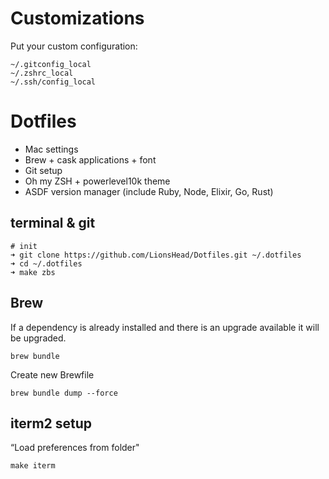 # Customizations

Put your custom configuration:

```
~/.gitconfig_local
~/.zshrc_local
~/.ssh/config_local
```

# Dotfiles

+ Mac settings
+ Brew + cask applications + font
+ Git setup
+ Oh my ZSH + powerlevel10k theme
+ ASDF version manager (include Ruby, Node, Elixir, Go, Rust)

## terminal & git

```
# init
➜ git clone https://github.com/LionsHead/Dotfiles.git ~/.dotfiles
➜ cd ~/.dotfiles
➜ make zbs
```

## Brew

If a dependency is already installed and there is an upgrade available it will be upgraded.

`brew bundle`

Create new Brewfile

`brew bundle dump --force`

## iterm2 setup

“Load preferences from folder"

`make iterm`


